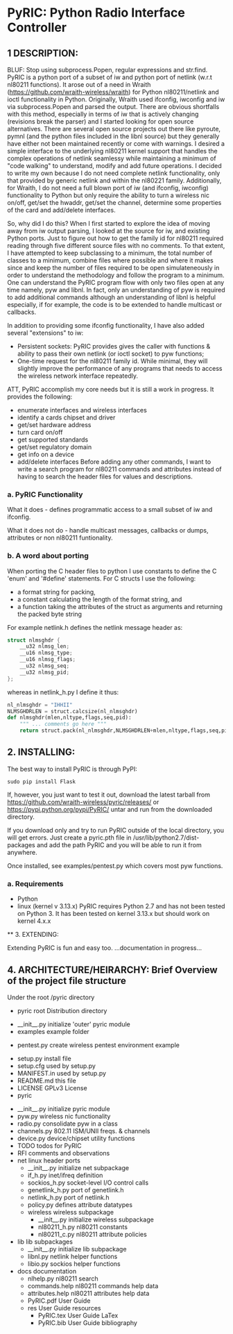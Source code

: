 # PyRIC: Python Radio Interface Controller

## 1 DESCRIPTION:
BLUF: Stop using subprocess.Popen, regular expressions and str.find. PyRIC
is a python port of a subset of iw and python port of netlink (w.r.t nl80211
functions). It arose out of a need in Wraith (https://github.com/wraith-wireless/wraith)
for Python nl80211/netlink and ioctl functionality in Python. Originally, Wraith
used ifconfig, iwconfig and iw via subprocess.Popen and parsed the output. There
are obvious shortfalls with this method, especially in terms of iw that is actively
changing (revisions break the parser) and I started looking for open source
alternatives. There are several open source projects out there like pyroute, pymnl
(and the python files included in the libnl source) but they generally have either
not been maintained recently or come with warnings. I desired a simple interface
to the underlying nl80211 kernel support that handles the complex operations of
netlink seamlessy while maintaining a minimum of "code walking" to understand,
modify and add future operations. I decided to write my own because I do not need
complete netlink functionality, only that provided by generic netlink and within
the nl80221 family. Additionally, for Wraith, I do not need a full blown port of
iw (and ifconfig, iwconfig) functionality to Python but only require the ability
to turn a wireless nic on/off, get/set the hwaddr, get/set the channel, determine
some properties of the card and add/delete interfaces.

So, why did I do this? When I first started to explore the idea of moving away
from iw output parsing, I looked at the source for iw, and existing Python ports.
Just to figure out how to get the family id for nl80211 required reading through
five different source files with no comments. To that extent, I have attempted to
keep subclassing to a minimum, the total number of classes to a minimum, combine
files where possible and where it makes since and keep the number of files required
to be open simulateneously in order to understand the methodology and follow the
program to a minimum. One can understand the PyRIC program flow with only two files
open at any time namely, pyw and libnl. In fact, only an understanding of pyw is
required to add additional commands although an understanding of libnl is helpful
especially, if for example, the code is to be extended to handle multicast or
callbacks.

In addition to providing some ifconfig functionality, I have also added several
"extensions" to iw:
* Persistent sockets: PyRIC provides gives the caller with functions & ability to
pass their own netlink (or ioctl socket) to pyw functions;
* One-time request for the nl80211 family id.
While minimal, they will slightly improve the performance of any programs that
needs to access the wireless network interface repeatedly.

ATT, PyRIC accomplish my core needs but it is still a work in progress. It provides
the following:
* enumerate interfaces and wireless interfaces
* identify a cards chipset and driver
* get/set hardware address
* turn card on/off
* get supported standards
* get/set regulatory domain
* get info on a device
* add/delete interfaces
Before adding any other commands, I want to write a search program for nl80211
commands and attributes instead of having to search the header files for values
and descriptions.

### a. PyRIC Functionality

What it does - defines programmatic access to a small subset of iw and ifconfig.

What it does not do - handle multicast messages, callbacks or dumps, attributes
or non nl80211 funtionality.

### b. A word about porting

When porting the C header files to python I use constants to define the C 'enum'
and '#define' statements. For C structs I use the following:
* a format string for packing,
* a constant calculating the length of the format string, and
* a function taking the attributes of the struct as arguments and returning the
packed byte string

For example netlink.h defines the netlink message header as:

```c
struct nlmsghdr {
    __u32 nlmsg_len;
    __u16 nlmsg_type;
    __u16 nlmsg_flags;
    __u32 nlmsg_seq;
    __u32 nlmsg_pid;
};
```

whereas in netlink_h.py I define it thus:

```python
nl_nlmsghdr = "IHHII"
NLMSGHDRLEN = struct.calcsize(nl_nlmsghdr)
def nlmsghdr(mlen,nltype,flags,seq,pid):
    """ ... comments go here """
    return struct.pack(nl_nlmsghdr,NLMSGHDRLEN+mlen,nltype,flags,seq,pid)
```

## 2. INSTALLING:

The best way to install PyRIC is through PyPI:

    sudo pip install Flask

If, however, you just want to test it out, download the latest tarball from
https://github.com/wraith-wireless/pyric/releases/ or https://pypi.python.org/pypi/PyRIC/
untar and run from the downloaded directory.

If you download only and try to run PyRIC outside of the local directory, you
will get errors. Just create a pyric.pth file in  /usr/lib/python2.7/dist-packages
and add the path PyRIC and you will be able to run it from anywhere.

Once installed, see examples/pentest.py which covers most pyw functions.

### a. Requirements
* Python
* linux (kernel v 3.13.x)
PyRIC requires Python 2.7 and has not been tested on Python 3. It has been tested
on kernel 3.13.x but should work on kernel 4.x.x

** 3. EXTENDING:

Extending PyRIC is fun and easy too. ...documentation in progress...

## 4. ARCHITECTURE/HEIRARCHY: Brief Overview of the project file structure

Under the root /pyric directory
* pyric                 root Distribution directory
 - \_\_init\_\_.py      initialize 'outer' pyric module
 - examples             example folder
  * pentest.py          create wireless pentest environment example
 - setup.py             install file
 - setup.cfg            used by setup.py
 - MANIFEST.in          used by setup.py
 - README.md            this file
 - LICENSE              GPLv3 License
 - pyric
  * \_\_init\_\_.py     initialize pyric module
  * pyw.py              wireless nic functionality
  * radio.py            consolidate pyw in a class
  * channels.py         802.11 ISM/UNII freqs. & channels
  * device.py           device/chipset utility functions
  * TODO                todos for PyRIC
  * RFI                 comments and observations
  * net                 linux header ports
    + \_\_init\_\_.py   initialize net subpackage
    + if_h.py           inet/ifreq definition
    + sockios_h.py      socket-level I/O control calls
    + genetlink_h.py    port of genetlink.h
    + netlink_h.py      port of netlink.h
    + policy.py         defines attribute datatypes
    + wireless          wireless subpackage
      - \_\_init\_\_.py initialize wireless subpackage
      - nl80211_h.py    nl80211 constants
      - nl80211_c.py    nl80211 attribute policies
  * lib                 lib subpackages
    - \_\_init\_\_.py   initialize lib subpackage  
    - libnl.py          netlink helper functions
    - libio.py          sockios helper functions
  * docs                documentation
    - nlhelp.py         nl80211 search
    - commands.help     nl80211 commands help data
    - attributes.help   nl80211 attributes help data
    - PyRIC.pdf         User Guide
    * res               User Guide resources
      - PyRIC.tex       User Guide LaTex
      - PyRIC.bib       User Guide bibliography
